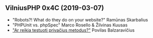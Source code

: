 ## VilniusPHP 0x4C (2019-03-07)

* "Robots?! What do they do on your website?" Ramūnas Skarbalius
* "PHPUnit vs. phpSpec" Marco Rosello & Žilvinas Kuusas
* ["Ar reikia testuoti privačius metodus?"](ar_reikia_testuoti_privacius_metodus.pdf) Povilas Balzaravičius
